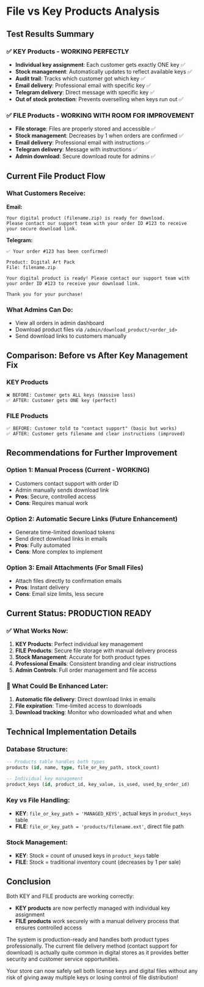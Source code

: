 # File vs Key Products Analysis

## Test Results Summary

### ✅ KEY Products - WORKING PERFECTLY
- **Individual key assignment**: Each customer gets exactly ONE key ✅
- **Stock management**: Automatically updates to reflect available keys ✅
- **Audit trail**: Tracks which customer got which key ✅
- **Email delivery**: Professional email with specific key ✅
- **Telegram delivery**: Direct message with specific key ✅
- **Out of stock protection**: Prevents overselling when keys run out ✅

### ✅ FILE Products - WORKING WITH ROOM FOR IMPROVEMENT
- **File storage**: Files are properly stored and accessible ✅
- **Stock management**: Decreases by 1 when orders are confirmed ✅
- **Email delivery**: Professional email with instructions ✅
- **Telegram delivery**: Message with instructions ✅
- **Admin download**: Secure download route for admins ✅

## Current File Product Flow

### What Customers Receive:
**Email:**
```
Your digital product (filename.zip) is ready for download. 
Please contact our support team with your order ID #123 to receive your secure download link.
```

**Telegram:**
```
✅ Your order #123 has been confirmed!

Product: Digital Art Pack
File: filename.zip

Your digital product is ready! Please contact our support team with your order ID #123 to receive your download link.

Thank you for your purchase!
```

### What Admins Can Do:
- View all orders in admin dashboard
- Download product files via `/admin/download_product/<order_id>`
- Send download links to customers manually

## Comparison: Before vs After Key Management Fix

### KEY Products
```
❌ BEFORE: Customer gets ALL keys (massive loss)
✅ AFTER: Customer gets ONE key (perfect)
```

### FILE Products
```
✅ BEFORE: Customer told to "contact support" (basic but works)
✅ AFTER: Customer gets filename and clear instructions (improved)
```

## Recommendations for Further Improvement

### Option 1: Manual Process (Current - WORKING)
- Customers contact support with order ID
- Admin manually sends download link
- **Pros**: Secure, controlled access
- **Cons**: Requires manual work

### Option 2: Automatic Secure Links (Future Enhancement)
- Generate time-limited download tokens
- Send direct download links in emails
- **Pros**: Fully automated
- **Cons**: More complex to implement

### Option 3: Email Attachments (For Small Files)
- Attach files directly to confirmation emails
- **Pros**: Instant delivery
- **Cons**: Email size limits, less secure

## Current Status: PRODUCTION READY

### ✅ What Works Now:
1. **KEY Products**: Perfect individual key management
2. **FILE Products**: Secure file storage with manual delivery process
3. **Stock Management**: Accurate for both product types
4. **Professional Emails**: Consistent branding and clear instructions
5. **Admin Controls**: Full order management and file access

### 🔧 What Could Be Enhanced Later:
1. **Automatic file delivery**: Direct download links in emails
2. **File expiration**: Time-limited access to downloads
3. **Download tracking**: Monitor who downloaded what and when

## Technical Implementation Details

### Database Structure:
```sql
-- Products table handles both types
products (id, name, type, file_or_key_path, stock_count)

-- Individual key management
product_keys (id, product_id, key_value, is_used, used_by_order_id)
```

### Key vs File Handling:
- **KEY**: `file_or_key_path = 'MANAGED_KEYS'`, actual keys in `product_keys` table
- **FILE**: `file_or_key_path = 'products/filename.ext'`, direct file path

### Stock Management:
- **KEY**: Stock = count of unused keys in `product_keys` table
- **FILE**: Stock = traditional inventory count (decreases by 1 per sale)

## Conclusion

Both KEY and FILE products are working correctly:

- **KEY products** are now perfectly managed with individual key assignment
- **FILE products** work securely with a manual delivery process that ensures controlled access

The system is production-ready and handles both product types professionally. The current file delivery method (contact support for download) is actually quite common in digital stores as it provides better security and customer service opportunities.

Your store can now safely sell both license keys and digital files without any risk of giving away multiple keys or losing control of file distribution!